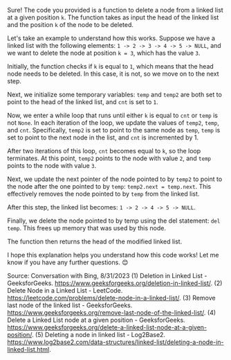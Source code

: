 Sure! The code you provided is a function to delete a node from a linked list at a given position `k`. The function takes as input the head of the linked list and the position `k` of the node to be deleted.

Let's take an example to understand how this works. Suppose we have a linked list with the following elements: `1 -> 2 -> 3 -> 4 -> 5 -> NULL`, and we want to delete the node at position `k = 3`, which has the value `3`.

Initially, the function checks if `k` is equal to `1`, which means that the head node needs to be deleted. In this case, it is not, so we move on to the next step.

Next, we initialize some temporary variables: `temp` and `temp2` are both set to point to the head of the linked list, and `cnt` is set to `1`.

Now, we enter a while loop that runs until either `k` is equal to `cnt` or `temp` is not `None`. In each iteration of the loop, we update the values of `temp2`, `temp`, and `cnt`. Specifically, `temp2` is set to point to the same node as `temp`, `temp` is set to point to the next node in the list, and `cnt` is incremented by 1.

After two iterations of this loop, `cnt` becomes equal to `k`, so the loop terminates. At this point, `temp2` points to the node with value `2`, and `temp` points to the node with value `3`.

Next, we update the next pointer of the node pointed to by `temp2` to point to the node after the one pointed to by `temp`: `temp2.next = temp.next`. This effectively removes the node pointed to by `temp` from the linked list.

After this step, the linked list becomes: `1 -> 2 -> 4 -> 5 -> NULL`.

Finally, we delete the node pointed to by temp using the del statement: `del temp`. This frees up memory that was used by this node.

The function then returns the head of the modified linked list.

I hope this explanation helps you understand how this code works! Let me know if you have any further questions. 😊

Source: Conversation with Bing, 8/31/2023
(1) Deletion in Linked List - GeeksforGeeks. https://www.geeksforgeeks.org/deletion-in-linked-list/.
(2) Delete Node in a Linked List - LeetCode. https://leetcode.com/problems/delete-node-in-a-linked-list/.
(3) Remove last node of the linked list - GeeksforGeeks. https://www.geeksforgeeks.org/remove-last-node-of-the-linked-list/.
(4) Delete a Linked List node at a given position - GeeksforGeeks. https://www.geeksforgeeks.org/delete-a-linked-list-node-at-a-given-position/.
(5) Deleting a node in linked list - Log2Base2. https://www.log2base2.com/data-structures/linked-list/deleting-a-node-in-linked-list.html.
